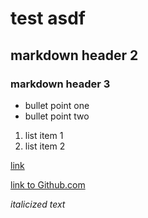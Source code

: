 # test asdf

## markdown header 2
### markdown header 3

* bullet point one
* bullet point two

1. list item 1
2. list item 2

[link](https://www.google.com)

[link to Github.com](https://www.github.com)

_italicized text_

